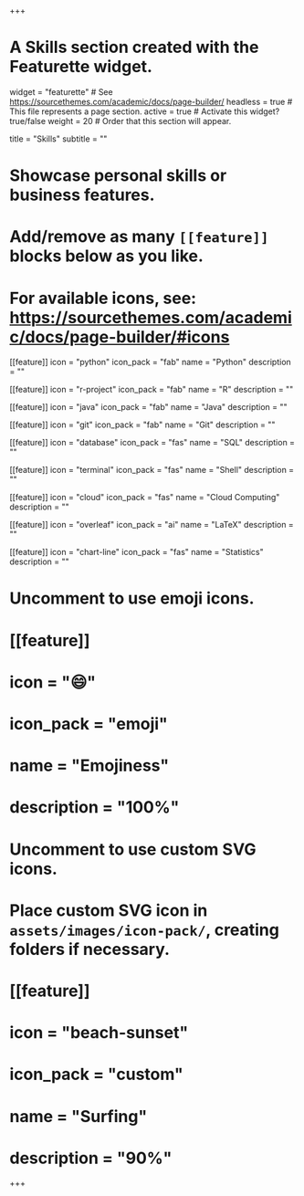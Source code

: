 +++
# A Skills section created with the Featurette widget.
widget = "featurette"  # See https://sourcethemes.com/academic/docs/page-builder/
headless = true  # This file represents a page section.
active = true  # Activate this widget? true/false
weight = 20  # Order that this section will appear.

title = "Skills"
subtitle = ""

# Showcase personal skills or business features.
# 
# Add/remove as many `[[feature]]` blocks below as you like.
# 
# For available icons, see: https://sourcethemes.com/academic/docs/page-builder/#icons

[[feature]]
  icon = "python"
  icon_pack = "fab"
  name = "Python"
  description = ""

[[feature]]
  icon = "r-project"
  icon_pack = "fab"
  name = "R"
  description = ""

[[feature]]
  icon = "java"
  icon_pack = "fab"
  name = "Java"
  description = ""

[[feature]]
  icon = "git"
  icon_pack = "fab"
  name = "Git"
  description = ""

[[feature]]
  icon = "database"
  icon_pack = "fas"
  name = "SQL"
  description = ""

[[feature]]
  icon = "terminal"
  icon_pack = "fas"
  name = "Shell"
  description = ""

[[feature]]
  icon = "cloud"
  icon_pack = "fas"
  name = "Cloud Computing"
  description = ""

[[feature]]
  icon = "overleaf"
  icon_pack = "ai"
  name = "LaTeX"
  description = ""

[[feature]]
  icon = "chart-line"
  icon_pack = "fas"
  name = "Statistics"
  description = ""  
  

# Uncomment to use emoji icons.
# [[feature]]
#  icon = ":smile:"
#  icon_pack = "emoji"
#  name = "Emojiness"
#  description = "100%"  

# Uncomment to use custom SVG icons.
# Place custom SVG icon in `assets/images/icon-pack/`, creating folders if necessary.
# [[feature]]
#  icon = "beach-sunset"
#  icon_pack = "custom"
#  name = "Surfing"
#  description = "90%"

+++

